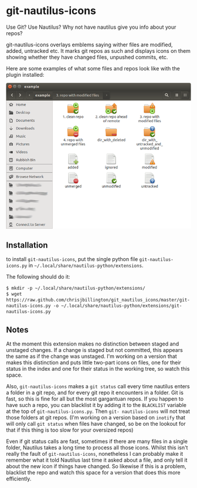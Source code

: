 # git-nautilus-icons

Use Git? Use Nautilus? Why not have nautilus give you info about your repos?

git-nautilus-icons overlays emblems saying wither files are modified, added,
untracked etc. It marks git repos as such and displays icons on them showing
whether they have changed files, unpushed commits, etc.

Here are some examples of what some files and repos look like with the plugin
installed:

![alt tag](screenshot.png)

## Installation

to install `git-nautilus-icons`, put the single python file `git-nautilus-icons.py` in `~/.local/share/nautilus-python/extensions`.

The following should do it:

```
$ mkdir -p ~/.local/share/nautilus-python/extensions/
$ wget https://raw.github.com/chrisjbillington/git_nautilus_icons/master/git-nautilus-icons.py -o ~/.local/share/nautilus-python/extensions/git-nautilus-icons.py
```

## Notes

At the moment this extension makes no distinction between staged and unstaged
changes. If a change is staged but not committed, this appears the same as if
the change was unstaged. I'm working on a version that makes this distinction
and puts little two-part icons on files, one for their status in the index and
one for their status in the working tree, so watch this space.

Also, `git-nautilus-icons` makes a `git status` call every time nautilus
enters a folder in a git repo, and for every git repo it encounters in a
folder. Git is fast, so this is fine for all but the most gargantuan repos. If
you happen to have such a repo, you can blacklist it by adding it to the
`BLACKLIST` variable at the top of `git-nautilus-icons.py`. Then `git-
nautilus-icons` will not treat those folders at git repos. (I'm working on a
version based on `inotify` that will only call `git status` when files have
changed, so be on the lookout for that if this thing is too slow for your
oversized repos)

Even if git status calls are fast, sometimes if there are many files in a
single folder, Nautilus takes a long time to process all those icons. Whilst
this isn't really the fault of `git-nautilus-icons`, nonetheless I can
probably make it remember what it told Nautilus last time it asked about a
file, and only tell it about the new icon if things have changed. So likewise
if this is a problem, blacklist the repo and watch this space for a version
that does this more efficiently.
